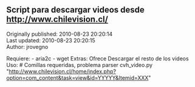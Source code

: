 ## Script para descargar videos desde http://www.chilevision.cl/  
Originally published: 2010-08-23 20:20:14  
Last updated: 2010-08-23 20:20:15  
Author: jrovegno   
  
Requiere:
    - aria2c - wget
Extras:
    Ofrece Descargar el resto de los videos
Uso:
    # Comillas requeridas, problema parser
    cvh_video.py "http://www.chilevision.cl/home/index.php?option=com_content&task=view&id=YYYYY&Itemid=XXX"